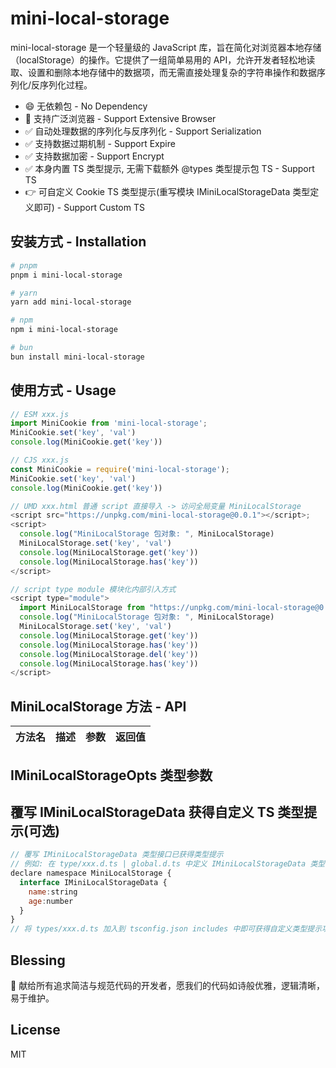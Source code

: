 # mini-local-storage

mini-local-storage 是一个轻量级的 JavaScript 库，旨在简化对浏览器本地存储（localStorage）的操作。它提供了一组简单易用的 API，允许开发者轻松地读取、设置和删除本地存储中的数据项，而无需直接处理复杂的字符串操作和数据序列化/反序列化过程。

- 😄 无依赖包 - No Dependency
- 🤡 支持广泛浏览器 - Support Extensive Browser
- ✅ 自动处理数据的序列化与反序列化 - Support Serialization
- ✅ 支持数据过期机制 - Support Expire
- ✅ 支持数据加密 - Support Encrypt
- ✅ 本身内置 TS 类型提示, 无需下载额外 @types 类型提示包 TS - Support TS
- 👉 可自定义 Cookie TS 类型提示(重写模块 IMiniLocalStorageData 类型定义即可) - Support Custom TS

## 安装方式 - Installation

```bash
# pnpm
pnpm i mini-local-storage

# yarn
yarn add mini-local-storage

# npm
npm i mini-local-storage

# bun
bun install mini-local-storage
```

## 使用方式 - Usage

```js
// ESM xxx.js
import MiniCookie from 'mini-local-storage';
MiniCookie.set('key', 'val')
console.log(MiniCookie.get('key'))

// CJS xxx.js
const MiniCookie = require('mini-local-storage');
MiniCookie.set('key', 'val')
console.log(MiniCookie.get('key'))

// UMD xxx.html 普通 script 直接导入 -> 访问全局变量 MiniLocalStorage
<script src="https://unpkg.com/mini-local-storage@0.0.1"></script>;
<script>
  console.log("MiniLocalStorage 包对象: ", MiniLocalStorage)
  MiniLocalStorage.set('key', 'val')
  console.log(MiniLocalStorage.get('key'))
  console.log(MiniLocalStorage.has('key'))
</script>

// script type module 模块化内部引入方式
<script type="module">
  import MiniLocalStorage from "https://unpkg.com/mini-local-storage@0.0.1/dist/index.esm.js";
  console.log("MiniLocalStorage 包对象: ", MiniLocalStorage)
  MiniLocalStorage.set('key', 'val')
  console.log(MiniLocalStorage.get('key'))
  console.log(MiniLocalStorage.has('key'))
  console.log(MiniLocalStorage.del('key'))
  console.log(MiniLocalStorage.has('key'))
</script>
```

## MiniLocalStorage 方法 - API

| 方法名    | 描述                                 | 参数                                               | 返回值            |
| --------- | ------------------------------------ | -------------------------------------------------- | ----------------- |

## IMiniLocalStorageOpts 类型参数

## 覆写 IMiniLocalStorageData 获得自定义 TS 类型提示(可选)

```js
// 覆写 IMiniLocalStorageData 类型接口已获得类型提示
// 例如: 在 type/xxx.d.ts | global.d.ts 中定义 IMiniLocalStorageData 类型接口
declare namespace MiniLocalStorage {
  interface IMiniLocalStorageData {
    name:string
    age:number
  }
}
// 将 types/xxx.d.ts 加入到 tsconfig.json includes 中即可获得自定义类型提示功能咯

```

## Blessing

🥰 献给所有追求简洁与规范代码的开发者，愿我们的代码如诗般优雅，逻辑清晰，易于维护。

## License

MIT
